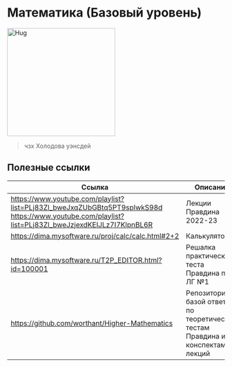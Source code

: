 # Математика (Базовый уровень)

<img alt="Hug" src="https://github.com/maxbarsukov/itmo/blob/master/.docs/hug.gif" height="250">

> чзх Холодова уэнсдей

## Полезные ссылки

| Ссылка | Описание |
| --- | --- |
| https://www.youtube.com/playlist?list=PLj83Zl_bweJxqZUbGBtq5PT9splwkS98d<br>https://www.youtube.com/playlist?list=PLj83Zl_bweJzjexdKEIJLz7I7KlpnBL6R | Лекции Правдина 2022-23 |
| https://dima.mysoftware.ru/proj/calc/calc.html#2+2 | Калькулятор |
| https://dima.mysoftware.ru/T2P_EDITOR.html?id=100001 | Решалка практического теста Правдина по ЛГ №1 |
| https://github.com/worthant/Higher-Mathematics | Репозиторий с базой ответов по теоретическим тестам Правдина и конспектами лекций |
